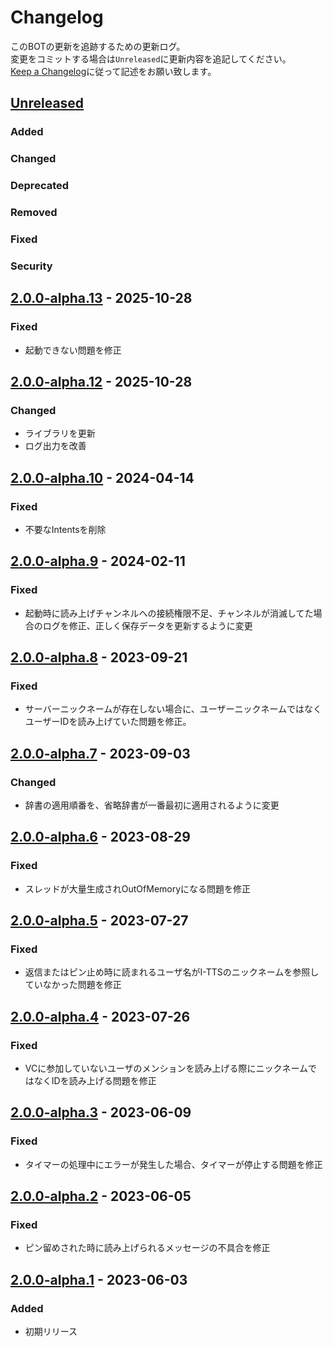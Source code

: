 # Changelog
このBOTの更新を追跡するための更新ログ。   
変更をコミットする場合は`Unreleased`に更新内容を追記してください。  
[Keep a Changelog](https://keepachangelog.com/en/1.0.0/)に従って記述をお願い致します。

## [Unreleased]

### Added

### Changed

### Deprecated

### Removed

### Fixed

### Security

## [2.0.0-alpha.13] - 2025-10-28

### Fixed
- 起動できない問題を修正

## [2.0.0-alpha.12] - 2025-10-28

### Changed
- ライブラリを更新
- ログ出力を改善

## [2.0.0-alpha.10] - 2024-04-14

### Fixed
- 不要なIntentsを削除

## [2.0.0-alpha.9] - 2024-02-11

### Fixed
- 起動時に読み上げチャンネルへの接続権限不足、チャンネルが消滅してた場合のログを修正、正しく保存データを更新するように変更

## [2.0.0-alpha.8] - 2023-09-21

### Fixed
- サーバーニックネームが存在しない場合に、ユーザーニックネームではなくユーザーIDを読み上げていた問題を修正。

## [2.0.0-alpha.7] - 2023-09-03

### Changed
- 辞書の適用順番を、省略辞書が一番最初に適用されるように変更

## [2.0.0-alpha.6] - 2023-08-29

### Fixed
- スレッドが大量生成されOutOfMemoryになる問題を修正

## [2.0.0-alpha.5] - 2023-07-27

### Fixed
- 返信またはピン止め時に読まれるユーザ名がI-TTSのニックネームを参照していなかった問題を修正

## [2.0.0-alpha.4] - 2023-07-26

### Fixed
- VCに参加していないユーザのメンションを読み上げる際にニックネームではなくIDを読み上げる問題を修正

## [2.0.0-alpha.3] - 2023-06-09

### Fixed
- タイマーの処理中にエラーが発生した場合、タイマーが停止する問題を修正

## [2.0.0-alpha.2] - 2023-06-05

### Fixed
- ピン留めされた時に読み上げられるメッセージの不具合を修正

## [2.0.0-alpha.1] - 2023-06-03

### Added
- 初期リリース

[Unreleased]: https://github.com/TeamFelnull/I-TTS/compare/v2.0.0-alpha.13...HEAD
[2.0.0-alpha.12]: https://github.com/TeamFelnull/I-TTS/compare/v2.0.0-alpha.10...v2.0.0-alpha.12
[2.0.0-alpha.9]: https://github.com/TeamFelnull/I-TTS/compare/v2.0.0-alpha.8...v2.0.0-alpha.9
[2.0.0-alpha.1]: https://github.com/TeamFelnull/I-TTS/commits/v2.0.0-alpha.1
[2.0.0-alpha.4]: https://github.com/TeamFelnull/I-TTS/compare/v2.0.0-alpha.3...v2.0.0-alpha.4
[2.0.0-alpha.3]: https://github.com/TeamFelnull/I-TTS/compare/v2.0.0-alpha.2...v2.0.0-alpha.3
[2.0.0-alpha.2]: https://github.com/TeamFelnull/I-TTS/compare/v2.0.0-alpha.1...v2.0.0-alpha.2
[2.0.0-alpha.5]: https://github.com/TeamFelnull/I-TTS/compare/v2.0.0-alpha.4...v2.0.0-alpha.5
[2.0.0-alpha.6]: https://github.com/TeamFelnull/I-TTS/compare/v2.0.0-alpha.5...v2.0.0-alpha.6
[2.0.0-alpha.7]: https://github.com/TeamFelnull/I-TTS/compare/v2.0.0-alpha.6...v2.0.0-alpha.7
[2.0.0-alpha.8]: https://github.com/TeamFelnull/I-TTS/compare/v2.0.0-alpha.7...v2.0.0-alpha.8
[2.0.0-alpha.10]: https://github.com/TeamFelnull/I-TTS/compare/v2.0.0-alpha.9...v2.0.0-alpha.10
[2.0.0-alpha.13]: https://github.com/TeamFelnull/I-TTS/compare/v2.0.0-alpha.12...v2.0.0-alpha.13
